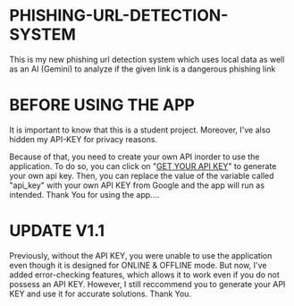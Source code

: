 # PHISHING-URL-DETECTION-SYSTEM
This is my new phishing url detection system which uses local data as well as an AI (Gemini) to analyze if the given link is a dangerous phishing link

# BEFORE USING THE APP
It is important to know that this is a student project. Moreover, I've also hidden my API-KEY for privacy reasons.

Because of that, you need to create your own API inorder to use the application. To do so, you can click on "[GET YOUR API KEY](https://aistudio.google.com/apikey)"
to generate your own api key. Then, you can replace the value of the variable called "api_key" with your own API KEY from Google and the app will run as intended.
Thank You for using the app....

# UPDATE V1.1
Previously, without the API KEY, you were unable to use the application even though it is designed for ONLINE & OFFLINE mode. But now, I've added error-checking
features, which allows it to work even if you do not possess an API KEY. However, I still reccommend you to generate your API KEY and use it for accurate solutions.
Thank You.

